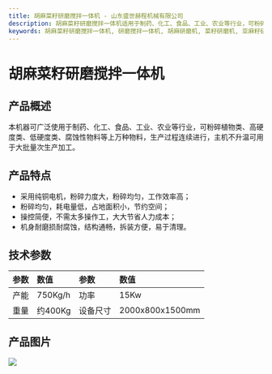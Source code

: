 ```yaml
---
title: 胡麻菜籽研磨搅拌一体机 - 山东盛世赫程机械有限公司
description: 胡麻菜籽研磨搅拌一体机适用于制药、化工、食品、工业、农业等行业，可粉碎植物类、高硬度类、低硬度类、腐蚀性物料等上万种物料，生产过程连续进行，主机不升温。
keywords: 胡麻菜籽研磨搅拌一体机, 研磨搅拌一体机, 胡麻研磨机, 菜籽研磨机, 亚麻籽研磨机, 油料研磨设备, 粉碎搅拌机, 研磨机设备, 搅拌研磨一体机, 油料预处理设备, 胡麻加工设备, 菜籽加工设备, 亚麻籽加工设备, 研磨搅拌设备, 粉碎机设备, 搅拌机设备, 油料粉碎机, 油料搅拌机, 研磨搅拌一体机厂家, 胡麻菜籽加工设备
---
```


# 胡麻菜籽研磨搅拌一体机

## 产品概述

本机器可广泛使用于制药、化工、食品、工业、农业等行业，可粉碎植物类、高硬度类、低硬度类、腐蚀性物料等上万种物料，生产过程连续进行，主机不升温可用于大批量次生产加工。

## 产品特点

*   采用纯铜电机，粉碎力度大，粉碎均匀，工作效率高；
*   粉碎均匀，耗电量低，占地面积小，节约空间；
*   操控简便，不需太多操作工，大大节省人力成本；
*   机身耐磨损耐腐蚀，结构通畅，拆装方便，易于清理。

## 技术参数

| 参数     | 数值       | 参数     | 数值         |
| :------- | :--------- | :------- | :----------- |
| 产能     | 750Kg/h    | 功率     | 15Kw         |
| 重量     | 约400Kg    | 设备尺寸 | 2000x800x1500mm |

## 产品图片

![](https://i.postimg.cc/ZYq7J51L/202509051417544.png?dl=1)
